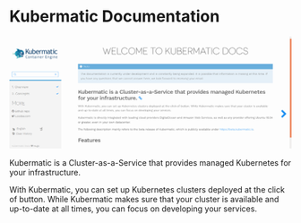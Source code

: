 # Kubermatic Documentation

![](./static/img/preview.png)

Kubermatic is a Cluster-as-a-Service that provides managed Kubernetes for your infrastructure.

With Kubermatic, you can set up Kubernetes clusters deployed at the click of button. While Kubermatic makes sure that your cluster is available and up-to-date at all times, you can focus on developing your services.
